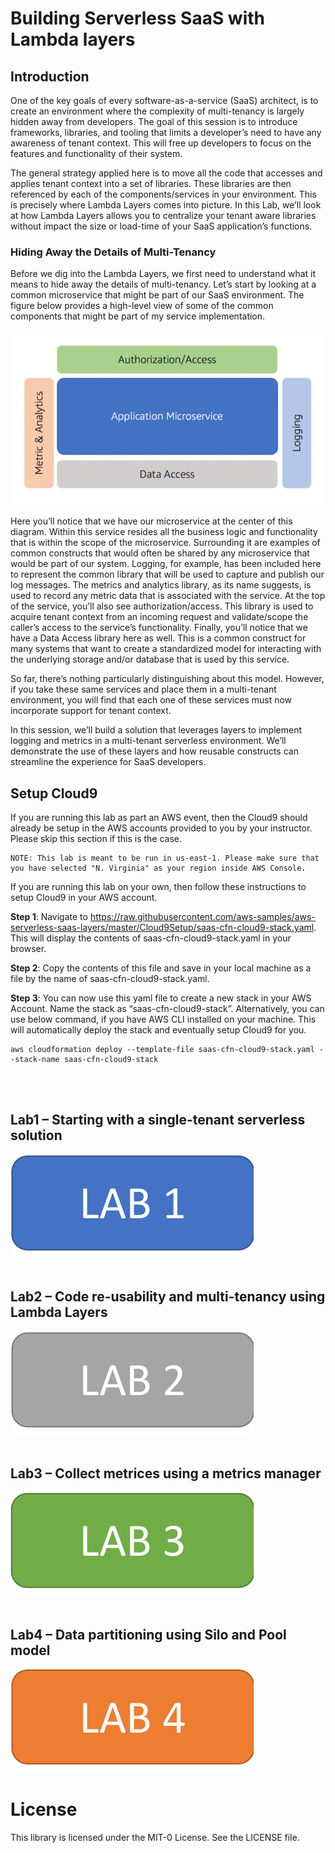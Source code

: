 # Building Serverless SaaS with Lambda layers

## Introduction
One of the key goals of every software-as-a-service (SaaS) architect, is to create an environment where the complexity of multi-tenancy is largely hidden away from developers. The goal of this session is to introduce frameworks, libraries, and tooling that limits a developer’s need to have any awareness of tenant context. This will free up developers to focus on the features and functionality of their system. 

The general strategy applied here is to move all the code that accesses and applies tenant context into a set of libraries. These libraries are then referenced by each of the components/services in your environment. This is precisely where Lambda Layers comes into picture. In this Lab, we’ll look at how Lambda Layers allows you to centralize your tenant aware libraries without impact the size or load-time of your SaaS application’s functions.

### Hiding Away the Details of Multi-Tenancy
Before we dig into the Lambda Layers, we first need to understand what it means to hide away the details of multi-tenancy. Let’s start by looking at a common microservice that might be part of our SaaS environment. The figure below provides a high-level view of some of the common components that might be part of my service implementation.

<p align="center"><img src="./Images/Introduction-Architecture.png" alt="Architecture Overview"/></p>

Here you’ll notice that we have our microservice at the center of this diagram. Within this service resides all the business logic and functionality that is within the scope of the microservice. Surrounding it are examples of common constructs that would often be shared by any microservice that would be part of our system. Logging, for example, has been included here to represent the common library that will be used to capture and publish our log messages. The metrics and analytics library, as its name suggests, is used to record any metric data that is associated with the service. At the top of the service, you’ll also see authorization/access. This library is used to acquire tenant context from an incoming request and validate/scope the caller’s access to the service’s functionality. Finally, you’ll notice that we have a Data Access library here as well. This is a common construct for many systems that want to create a standardized model for interacting with the underlying storage and/or database that is used by this service.

So far, there’s nothing particularly distinguishing about this model. However, if you take these same services and place them in a multi-tenant environment, you will find that each one of these services must now incorporate support for tenant context.

In this session, we’ll build a solution that leverages layers to implement logging and metrics in a multi-tenant serverless environment. We’ll demonstrate the use of these layers and how reusable constructs can streamline the experience for SaaS developers.

## Setup Cloud9

If you are running this lab as part an AWS event, then the Cloud9 should already be setup in the AWS accounts provided to you by your instructor. Please skip this section if this is the case. 

    NOTE: This lab is meant to be run in us-east-1. Please make sure that you have selected "N. Virginia" as your region inside AWS Console.

If you are running this lab on your own, then follow these instructions to setup Cloud9 in your AWS account.

<b>Step 1</b>: Navigate to https://raw.githubusercontent.com/aws-samples/aws-serverless-saas-layers/master/Cloud9Setup/saas-cfn-cloud9-stack.yaml. This will display the contents of saas-cfn-cloud9-stack.yaml in your browser. 

<b>Step 2</b>: Copy the contents of this file and save in your local machine as a file by the name of saas-cfn-cloud9-stack.yaml.

<b>Step 3</b>: You can now use this yaml file to create a new stack in your AWS Account. Name the stack as “saas-cfn-cloud9-stack”. Alternatively, you can use below command, if you have AWS CLI installed on your machine. This will automatically deploy the stack and eventually setup Cloud9 for you.

```
aws cloudformation deploy --template-file saas-cfn-cloud9-stack.yaml --stack-name saas-cfn-cloud9-stack
```
<br></br>
## Lab1 – Starting with a single-tenant serverless solution

[![Lab1](Images/lab1.png)](https://github.com/aws-samples/aws-serverless-saas-layers/blob/master/Lab1/README.md "Lab 1")
<br></br>
## Lab2 – Code re-usability and multi-tenancy using Lambda Layers 

[![Lab2](Images/lab2.png)](https://github.com/aws-samples/aws-serverless-saas-layers/blob/master/Lab2/README.md "Lab 2")
<br></br>
## Lab3 – Collect metrices using a metrics manager

[![Lab3](Images/lab3.png)](https://github.com/aws-samples/aws-serverless-saas-layers/blob/master/Lab3/README.md "Lab 3")
<br></br>
## Lab4 – Data partitioning using Silo and Pool model

[![Lab4](Images/lab4.png)](https://github.com/aws-samples/aws-serverless-saas-layers/blob/master/Lab4/README.md "Lab 4")

# License

This library is licensed under the MIT-0 License. See the LICENSE file.